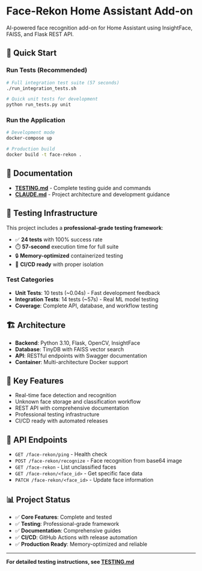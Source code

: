 # Face-Rekon Home Assistant Add-on

AI-powered face recognition add-on for Home Assistant using InsightFace, FAISS, and Flask REST API.

## 🚀 Quick Start

### Run Tests (Recommended)

```bash
# Full integration test suite (57 seconds)
./run_integration_tests.sh

# Quick unit tests for development
python run_tests.py unit
```

### Run the Application

```bash
# Development mode
docker-compose up

# Production build
docker build -t face-rekon .
```

## 📖 Documentation

- **[TESTING.md](./TESTING.md)** - Complete testing guide and commands
- **[CLAUDE.md](../../CLAUDE.md)** - Project architecture and development guidance

## 🧪 Testing Infrastructure

This project includes a **professional-grade testing framework**:

- ✅ **24 tests** with 100% success rate
- ⏱️ **57-second** execution time for full suite
- 🔒 **Memory-optimized** containerized testing
- 🎯 **CI/CD ready** with proper isolation

### Test Categories

- **Unit Tests**: 10 tests (~0.04s) - Fast development feedback
- **Integration Tests**: 14 tests (~57s) - Real ML model testing
- **Coverage**: Complete API, database, and workflow testing

## 🏗️ Architecture

- **Backend**: Python 3.10, Flask, OpenCV, InsightFace
- **Database**: TinyDB with FAISS vector search
- **API**: RESTful endpoints with Swagger documentation
- **Container**: Multi-architecture Docker support

## 🎯 Key Features

- Real-time face detection and recognition
- Unknown face storage and classification workflow
- REST API with comprehensive documentation
- Professional testing infrastructure
- CI/CD ready with automated releases

## 🔧 API Endpoints

- `GET /face-rekon/ping` - Health check
- `POST /face-rekon/recognize` - Face recognition from base64 image
- `GET /face-rekon` - List unclassified faces
- `GET /face-rekon/<face_id>` - Get specific face data
- `PATCH /face-rekon/<face_id>` - Update face information

## 📊 Project Status

- ✅ **Core Features**: Complete and tested
- ✅ **Testing**: Professional-grade framework
- ✅ **Documentation**: Comprehensive guides
- ✅ **CI/CD**: GitHub Actions with release automation
- ✅ **Production Ready**: Memory-optimized and reliable

---

**For detailed testing instructions, see [TESTING.md](./TESTING.md)**
